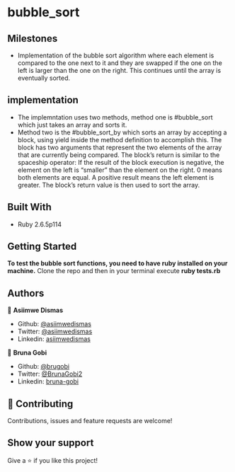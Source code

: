 # bubble_sort

## Milestones

- Implementation of the bubble sort algorithm where each element is compared to the one next to it and they are swapped if the one on the left is larger than the one on the right. This continues until the array is eventually sorted.

## implementation

- The implemntation uses two methods, method one is #bubble_sort which just takes an array and sorts it.
- Method two is the #bubble_sort_by which sorts an array by accepting a block, using yield inside the method definition to accomplish this. The block has two arguments that represent the two elements of the array that are currently being compared. The block’s return is similar to the spaceship operator: If the result of the block execution is negative, the element on the left is “smaller” than the element on the right. 0 means both elements are equal. A positive result means the left element is greater. The block’s return value is then used to sort the array.

## Built With

- Ruby 2.6.5p114

## Getting Started

**To test the bubble sort functions, you need to have ruby installed on your machine.**
Clone the repo and then in your terminal execute **ruby tests.rb**

## Authors

👤 **Asiimwe Dismas**

- Github: [@asiimwedismas](https://github.com/asiimwedismas)
- Twitter: [@asiimwedismas](https://twitter.com/asiimwedismas)
- Linkedin: [asiimwedismas](https://www.linkedin.com/in/asiimwedismas/)

👤 **Bruna Gobi**

- Github: [@brugobi](https://github.com/brugobi)
- Twitter: [@BrunaGobi2](https://twitter.com/BrunaGobi2)
- Linkedin: [bruna-gobi](https://www.linkedin.com/in/bruna-gobi/)

## 🤝 Contributing

Contributions, issues and feature requests are welcome!

## Show your support

Give a ⭐️ if you like this project!
